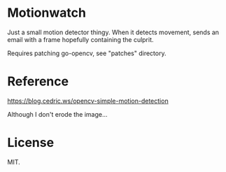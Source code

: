 # Motionwatch

Just a small motion detector thingy.  When it detects movement, sends
an email with a frame hopefully containing the culprit.

Requires patching go-opencv, see "patches" directory.

# Reference

https://blog.cedric.ws/opencv-simple-motion-detection

Although I don't erode the image...

# License

MIT.

